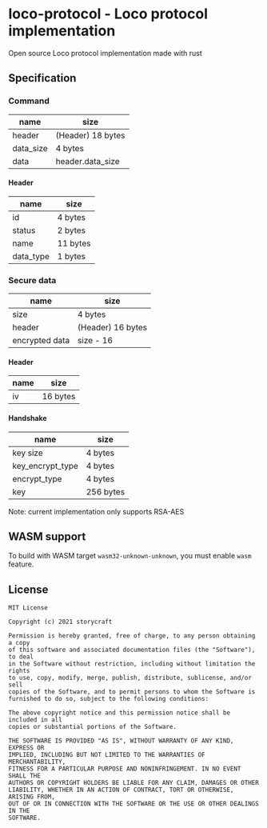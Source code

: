 # loco-protocol - Loco protocol implementation

Open source Loco protocol implementation made with rust

## Specification
### Command
| name      | size              |
|-----------|-------------------|
| header    | (Header) 18 bytes |
| data_size | 4 bytes           |
| data      | header.data_size  |

#### Header
| name      | size     |
|-----------|----------|
| id        | 4 bytes  |
| status    | 2 bytes  |
| name      | 11 bytes |
| data_type | 1 bytes  |

### Secure data
| name           | size               |
|----------------|--------------------|
| size           | 4 bytes            |
| header         | (Header) 16 bytes  |
| encrypted data | size - 16          |

#### Header
| name      | size     |
|-----------|----------|
| iv        | 16 bytes |

#### Handshake
| name             | size       |
|------------------|------------|
| key size         | 4 bytes    |
| key_encrypt_type | 4 bytes    |
| encrypt_type     | 4 bytes    |
| key              | 256 bytes  |

Note: current implementation only supports RSA-AES

## WASM support
To build with WASM target `wasm32-unknown-unknown`, you must enable `wasm` feature.

## License
```
MIT License

Copyright (c) 2021 storycraft

Permission is hereby granted, free of charge, to any person obtaining a copy
of this software and associated documentation files (the "Software"), to deal
in the Software without restriction, including without limitation the rights
to use, copy, modify, merge, publish, distribute, sublicense, and/or sell
copies of the Software, and to permit persons to whom the Software is
furnished to do so, subject to the following conditions:

The above copyright notice and this permission notice shall be included in all
copies or substantial portions of the Software.

THE SOFTWARE IS PROVIDED "AS IS", WITHOUT WARRANTY OF ANY KIND, EXPRESS OR
IMPLIED, INCLUDING BUT NOT LIMITED TO THE WARRANTIES OF MERCHANTABILITY,
FITNESS FOR A PARTICULAR PURPOSE AND NONINFRINGEMENT. IN NO EVENT SHALL THE
AUTHORS OR COPYRIGHT HOLDERS BE LIABLE FOR ANY CLAIM, DAMAGES OR OTHER
LIABILITY, WHETHER IN AN ACTION OF CONTRACT, TORT OR OTHERWISE, ARISING FROM,
OUT OF OR IN CONNECTION WITH THE SOFTWARE OR THE USE OR OTHER DEALINGS IN THE
SOFTWARE.
```